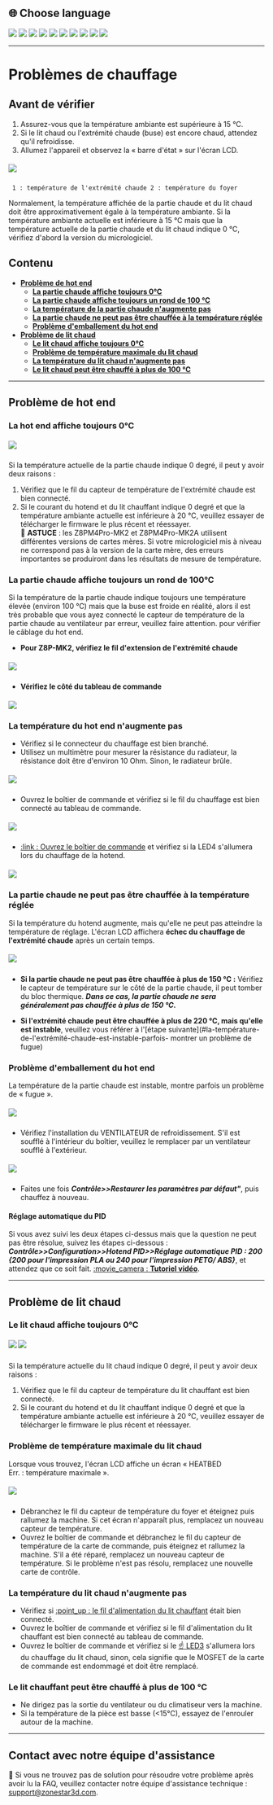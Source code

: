 ## <a id="choose-language">:globe_with_meridians: Choose language</a>
[![](../lanpic/EN.png)](https://github.com/ZONESTAR3D/Z8P/blob/main/Z8P_FAQ/Issue_heating/readme.md)
[![](../lanpic/ES.png)](https://github.com/ZONESTAR3D/Z8P/blob/main/Z8P_FAQ/Issue_heating/readme-es.md)
[![](../lanpic/PT.png)](https://github.com/ZONESTAR3D/Z8P/blob/main/Z8P_FAQ/Issue_heating/readme-pt.md)
[![](../lanpic/FR.png)](https://github.com/ZONESTAR3D/Z8P/blob/main/Z8P_FAQ/Issue_heating/readme-fr.md)
[![](../lanpic/DE.png)](https://github.com/ZONESTAR3D/Z8P/blob/main/Z8P_FAQ/Issue_heating/readme-de.md)
[![](../lanpic/IT.png)](https://github.com/ZONESTAR3D/Z8P/blob/main/Z8P_FAQ/Issue_heating/readme-it.md)
[![](../lanpic/RU.png)](https://github.com/ZONESTAR3D/Z8P/blob/main/Z8P_FAQ/Issue_heating/readme-ru.md)
[![](../lanpic/JP.png)](https://github.com/ZONESTAR3D/Z8P/blob/main/Z8P_FAQ/Issue_heating/readme-jp.md)
[![](../lanpic/KR.png)](https://github.com/ZONESTAR3D/Z8P/blob/main/Z8P_FAQ/Issue_heating/readme-kr.md)
[![](../lanpic/SA.png)](https://github.com/ZONESTAR3D/Z8P/blob/main/Z8P_FAQ/Issue_heating/readme-ar.md)

-----
# Problèmes de chauffage
## Avant de vérifier
1. Assurez-vous que la température ambiante est supérieure à 15 ℃.
2. Si le lit chaud ou l'extrémité chaude (buse) est encore chaud, attendez qu'il refroidisse.
3. Allumez l'appareil et observez la « barre d'état » sur l'écran LCD.
##### ![](./LCD_screen.jpg)
>
     1 : température de l'extrémité chaude 2 : température du foyer
Normalement, la température affichée de la partie chaude et du lit chaud doit être approximativement égale à la température ambiante.
Si la température ambiante actuelle est inférieure à 15 ℃ mais que la température actuelle de la partie chaude et du lit chaud indique 0 ℃, vérifiez d'abord la version du micrologiciel.

## Contenu
- **[Problème de hot end](#a)**
   - **[La partie chaude affiche toujours 0℃](#a1)**
   - **[La partie chaude affiche toujours un rond de 100 ℃](#a2)**
   - **[La température de la partie chaude n'augmente pas](#a3)**
   - **[La partie chaude ne peut pas être chauffée à la température réglée](#14)**
   - **[Problème d'emballement du hot end](#a5)**
- **[Problème de lit chaud](#b)**
   - **[Le lit chaud affiche toujours 0℃](#b1)**
   - **[Problème de température maximale du lit chaud](#b2)**
   - **[La température du lit chaud n'augmente pas](#b3)**
   - **[Le lit chaud peut être chauffé à plus de 100 ℃](#b4)**

-----
## <a id="a">Problème de hot end</a>
### <a id="a1">La hot end affiche toujours 0℃</a>
##### ![](hotend_min_temperature.jpg)
Si la température actuelle de la partie chaude indique 0 degré, il peut y avoir deux raisons :
1. Vérifiez que le fil du capteur de température de l'extrémité chaude est bien connecté.
2. Si le courant du hotend et du lit chauffant indique 0 degré et que la température ambiante actuelle est inférieure à 20 ℃, veuillez essayer de télécharger le firmware le plus récent et réessayer.     
:pushpin: **ASTUCE** : les Z8PM4Pro-MK2 et Z8PM4Pro-MK2A utilisent différentes versions de cartes mères. Si votre micrologiciel mis à niveau ne correspond pas à la version de la carte mère, des erreurs importantes se produiront dans les résultats de mesure de température.

### <a id="a2">La partie chaude affiche toujours un rond de 100℃ </a>
Si la température de la partie chaude indique toujours une température élevée (environ 100 ℃) mais que la buse est froide en réalité, alors il est très probable que vous ayez connecté le capteur de température de la partie chaude au ventilateur par erreur, veuillez faire attention. pour vérifier le câblage du hot end.
- **Pour Z8P-MK2, vérifiez le fil d'extension de l'extrémité chaude**
##### ![](./Hotend_wiring.jpg)
- **Vérifiez le côté du tableau de commande**
##### ![](../pic/Z8P_wiring.png)

### <a id="a3">La température du hot end n'augmente pas </a>
- Vérifiez si le connecteur du chauffage est bien branché.
- Utilisez un multimètre pour mesurer la résistance du radiateur, la résistance doit être d'environ 10 Ohm. Sinon, le radiateur brûle.
##### ![](./measure.jpg)
- Ouvrez le boîtier de commande et vérifiez si le fil du chauffage est bien connecté au tableau de commande.
##### ![](./WireOfheater.jpg)
- [:link : Ouvrez le boîtier de commande](../How_to_open_the_control_box.jpg) et vérifiez si la LED4 s'allumera lors du chauffage de la hotend.
##### <a id="LED"> ![](LEDs.jpg) </a>

### <a id="a4">La partie chaude ne peut pas être chauffée à la température réglée </a>
Si la température du hotend augmente, mais qu'elle ne peut pas atteindre la température de réglage. L'écran LCD affichera **échec du chauffage de l'extrémité chaude** après un certain temps.
##### ![](./hotend_heating_fail.jpg)
- **Si la partie chaude ne peut pas être chauffée à plus de 150 ℃ :** Vérifiez le capteur de température sur le côté de la partie chaude, il peut tomber du bloc thermique. ***Dans ce cas, la partie chaude ne sera généralement pas chauffée à plus de 150 ℃.***
<!-- ![](sensorhotenddrop.jpg) -->
- **Si l'extrémité chaude peut être chauffée à plus de 220 ℃, mais qu'elle est instable**, veuillez vous référer à l'[étape suivante](#la-température-de-l'extrémité-chaude-est-instable-parfois- montrer un problème de fugue)
### <a id="a5">Problème d'emballement du hot end </a>
La température de la partie chaude est instable, montre parfois un problème de « fugue ».
##### ![](./runaway.jpg)
   - Vérifiez l'installation du VENTILATEUR de refroidissement. S'il est soufflé à l'intérieur du boîtier, veuillez le remplacer par un ventilateur soufflé à l'extérieur.
##### ![](./coolingfan.jpg)
   - Faites une fois ***Contrôle>>Restaurer les paramètres par défaut"***, puis chauffez à nouveau.
#### Réglage automatique du PID
Si vous avez suivi les deux étapes ci-dessus mais que la question ne peut pas être résolue, suivez les étapes ci-dessous : ***Contrôle>>Configuration>>Hotend PID>>Réglage automatique PID : 200 {200 pour l'impression PLA ou 240 pour l'impression PETG/ ABS}***, et attendez que ce soit fait. [:movie_camera : **Tutoriel vidéo**](./PID_Auto_Tune.gif).

-----
## <a id="b">Problème de lit chaud </a>
### <a id="b1">Le lit chaud affiche toujours 0℃ </a>
##### ![](hotbed_min_temperature.jpg) ![](./Hotbed_wiring.jpg)
Si la température actuelle du lit chaud indique 0 degré, il peut y avoir deux raisons :
1. Vérifiez que le fil du capteur de température du lit chauffant est bien connecté.
2. Si le courant du hotend et du lit chauffant indique 0 degré et que la température ambiante actuelle est inférieure à 20 ℃, veuillez essayer de télécharger le firmware le plus récent et réessayer.

### <a id="b2">Problème de température maximale du lit chaud </a>
Lorsque vous trouvez, l'écran LCD affiche un écran « HEATBED Err. : température maximale ».
##### ![](./hotbed_max_temperature.jpg)
- Débranchez le fil du capteur de température du foyer et éteignez puis rallumez la machine. Si cet écran n'apparaît plus, remplacez un nouveau capteur de température.
- Ouvrez le boîtier de commande et débranchez le fil du capteur de température de la carte de commande, puis éteignez et rallumez la machine. S'il a été réparé, remplacez un nouveau capteur de température. Si le problème n'est pas résolu, remplacez une nouvelle carte de contrôle.

### <a id="b3">La température du lit chaud n'augmente pas </a>
- Vérifiez si [:point_up : le fil d'alimentation du lit chauffant](#b1) était bien connecté.
- Ouvrez le boîtier de commande et vérifiez si le fil d'alimentation du lit chauffant est bien connecté au tableau de commande.
- Ouvrez le boîtier de commande et vérifiez si le [:point_up: LED3](#LED) s'allumera lors du chauffage du lit chaud, sinon, cela signifie que le MOSFET de la carte de commande est endommagé et doit être remplacé.

### <a id="b4">Le lit chauffant peut être chauffé à plus de 100 ℃ </a>
- Ne dirigez pas la sortie du ventilateur ou du climatiseur vers la machine.
- Si la température de la pièce est basse (<15℃), essayez de l'enrouler autour de la machine.

---------
## Contact avec notre équipe d'assistance
:email: Si vous ne trouvez pas de solution pour résoudre votre problème après avoir lu la FAQ, veuillez contacter notre équipe d'assistance technique : support@zonestar3d.com.